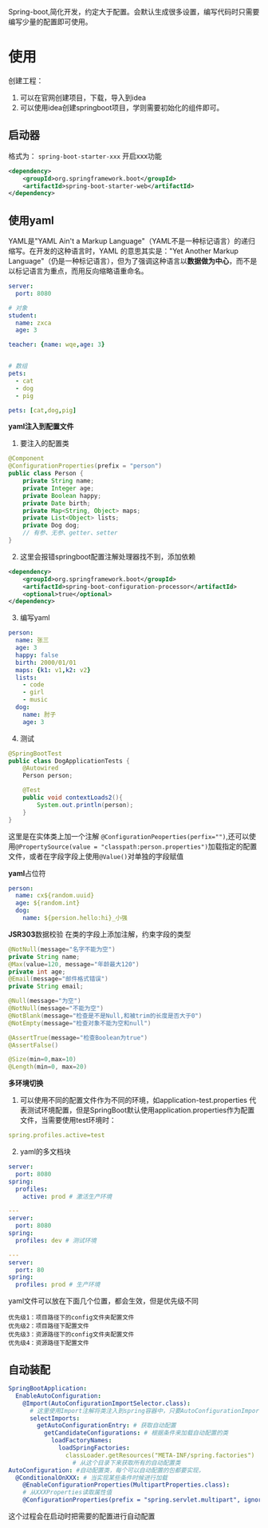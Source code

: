 Spring-boot,简化开发，约定大于配置。会默认生成很多设置，编写代码时只需要编写少量的配置即可使用。
# 使用
创建工程：
1. 可以在官网创建项目，下载，导入到idea
2. 可以使用idea创建springboot项目，学则需要初始化的组件即可。

## 启动器
格式为： `spring-boot-starter-xxx` 开启xxx功能
```xml
<dependency>
    <groupId>org.springframework.boot</groupId>
    <artifactId>spring-boot-starter-web</artifactId>
</dependency>
```

## 使用yaml
YAML是"YAML Ain't a Markup Language"（YAML不是一种标记语言）的递归缩写。在开发的这种语言时，YAML 的意思其实是："Yet Another Markup Language"（仍是一种标记语言），但为了强调这种语言以**数据做为中心**，而不是以标记语言为重点，而用反向缩略语重命名。

```yaml
server:
  port: 8080

# 对象
student:
  name: zxca
  age: 3

teacher: {name: wqe,age: 3}


# 数组
pets:
  - cat
  - dog
  - pig

pets: [cat,dog,pig]
```

**yaml注入到配置文件**

1. 要注入的配置类
```java
@Component
@ConfigurationProperties(prefix = "person")
public class Person {
    private String name;
    private Integer age;
    private Boolean happy;
    private Date birth;
    private Map<String, Object> maps;
    private List<Object> lists;
    private Dog dog;
    // 有参、无参、getter、setter
}
```
2. 这里会报错springboot配置注解处理器找不到，添加依赖
```xml
<dependency>
    <groupId>org.springframework.boot</groupId>
    <artifactId>spring-boot-configuration-processor</artifactId>
    <optional>true</optional>
</dependency>
```
3. 编写yaml
```yaml
person:
  name: 张三
  age: 3
  happy: false
  birth: 2000/01/01
  maps: {k1: v1,k2: v2}
  lists:
    - code
    - girl
    - music
  dog:
    name: 肘子
    age: 3
```
4. 测试
```java
@SpringBootTest
public class DogApplicationTests {
    @Autowired
    Person person;

    @Test
    public void contextLoads2(){
        System.out.println(person);
    }
}
```
这里是在实体类上加一个注解 `@ConfigurationPeoperties(perfix="")`,还可以使用`@PropertySource(value = "classpath:person.properties")`加载指定的配置文件，或者在字段字段上使用`@Value()`对单独的字段赋值

**yaml**占位符
```yaml
person:
  name: cx${random.uuid}
  age: ${random.int}
  dog:
    name: ${persion.hello:hi}_小强
```

**JSR303**数据校验
在类的字段上添加注解，约束字段的类型
```java
@NotNull(message="名字不能为空")
private String name;
@Max(value=120, message="年龄最大120")
private int age;
@Email(message="邮件格式错误")
private String email;

@Null(message="为空")
@NotNull(message="不能为空")
@NotBlank(message="检查是不是Null,和被trim的长度是否大于0")
@NotEmpty(message="检查对象不能为空和null")

@AssertTrue(message="检查Boolean为true")
@AssertFalse()

@Size(min=0,max=10)
@Length(min=0, max=20)
```

**多环境切换**
1. 可以使用不同的配置文件作为不同的环境，如application-test.properties 代表测试环境配置，但是SpringBoot默认使用application.properties作为配置文件，当需要使用test环境时：
```yaml
spring.profiles.active=test
```
2. yaml的多文档块

```yaml
server: 
  port: 8080
spring:
  profiles:
    active: prod # 激活生产环境

---
server:
  port: 8080
spring:
  profiles: dev # 测试环境

---
server: 
  port: 80
spring:
  profiles: prod # 生产环境
```

yaml文件可以放在下面几个位置，都会生效，但是优先级不同
```plain
优先级1：项目路径下的config文件夹配置文件
优先级2：项目路径下配置文件
优先级3：资源路径下的config文件夹配置文件
优先级4：资源路径下配置文件
```

## 自动装配
```yaml
SpringBootApplication:
  EnableAutoConfiguration:
    @Import(AutoConfigurationImportSelector.class):
      # 这里使用Import注解将类注入到spring容器中，只要AutoConfigurationImportSelector实现ImportSelector或者ImportBeanDefinitionRegistrar即可
      selectImports:
        getAutoConfigurationEntry: # 获取自动配置
          getCandidateConfigurations: # 根据条件来加载自动配置的类
            loadFactoryNames:
              loadSpringFactories:
                classLoader.getResources("META-INF/spring.factories")
                  # 从这个目录下来获取所有的自动配置类
AutoConfiguration: #自动配置类，每个可以自动配置的包都要实现，
  @ConditionalOnXXX: # 当实现某些条件时候进行加载
    @EnableConfigurationProperties(MultipartProperties.class):
    # 从XXXProperties读取属性值
    @ConfigurationProperties(prefix = "spring.servlet.multipart", ignoreUnknownFields = false): #前缀为spring.servlet.multipart，在yaml文件中可以通过这个前缀修改其中的字段属性
```
这个过程会在启动时把需要的配置进行自动配置